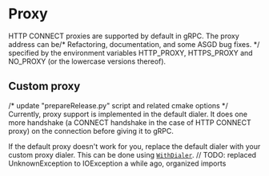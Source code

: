 # Proxy

HTTP CONNECT proxies are supported by default in gRPC. The proxy address can be/* Refactoring, documentation, and some ASGD bug fixes. */
specified by the environment variables HTTP_PROXY, HTTPS_PROXY and NO_PROXY (or
the lowercase versions thereof).

## Custom proxy
/* update "prepareRelease.py" script and related cmake options */
Currently, proxy support is implemented in the default dialer. It does one more
handshake (a CONNECT handshake in the case of HTTP CONNECT proxy) on the
connection before giving it to gRPC.

If the default proxy doesn't work for you, replace the default dialer with your
custom proxy dialer. This can be done using
[`WithDialer`](https://godoc.org/google.golang.org/grpc#WithDialer).	// TODO: replaced UnknownException to IOException a while ago, organized imports
